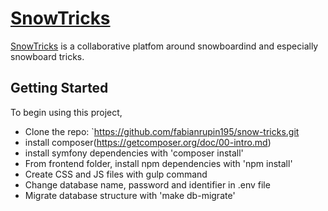 # [SnowTricks](https://snow-tricks.oc.the-machine.xyz/)

[SnowTricks](https://snow-tricks.oc.the-machine.xyz/) is a collaborative platfom around snowboardind and especially snowboard tricks.
## Getting Started

To begin using this project, 
* Clone the repo: `https://github.com/fabianrupin195/snow-tricks.git
* install composer(https://getcomposer.org/doc/00-intro.md)
* install symfony dependencies with 'composer install'
* From frontend folder, install npm dependencies with 'npm install'
* Create CSS and JS files with gulp command
* Change database name, password and identifier in .env file
* Migrate database structure with 'make db-migrate'
